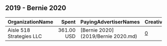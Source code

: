 ## 2019 - Bernie 2020 
|OrganizationName|Spent|PayingAdvertiserNames|CreativeUrls|Impressions|Genders|AgeBrackets|CountryCodes|BillingAddresses|CandidateBallotInformation|
|:---|---:|:---|:---|---:|:---|:---|:---|:---|:---|
|Aisle 518 Strategies LLC|361.00 USD|[Bernie 2020](2019/Bernie 2020.md)|[0](https://www.snap.com/political-ads/asset/3e840a136bef562ed7a62193206ef2932c2daf10e0c33ac4dd1bdf55bd5000a9?mediaType=png)|135,584||17+|united states|"1133 15th St NW,Washington,20005,US"||
